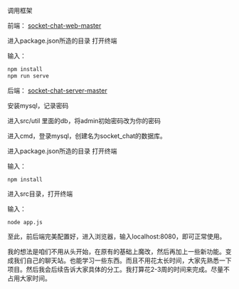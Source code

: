调用框架

前端： [socket-chat-web-master](D:\0_slx_file\html5\socket-chat-web-master) 

进入package.json所造的目录 打开终端

输入：

```cmd
npm install
npm run serve
```

后端： [socket-chat-server-master](D:\0_slx_file\html5\socket-chat-server-master) 

安装mysql，记录密码

进入src/util 里面的db，将admin初始密码改为你的密码

进入cmd，登录mysql，创建名为socket_chat的数据库。

进入package.json所造的目录 打开终端

输入：

```
npm install
```

进入src目录，打开终端

输入：

```
node app.js
```

至此，前后端完美配置好，进入浏览器，输入localhost:8080，即可正常使用。

我的想法是咱们不用从头开始，在原有的基础上魔改，然后再加上一些新功能。变成我们自己的聊天站。也能学习一些东西。而且不用花太长时间，大家先熟悉一下项目。然后我会后续告诉大家具体的分工。我打算花2-3周的时间来完成。尽量不占用大家时间。